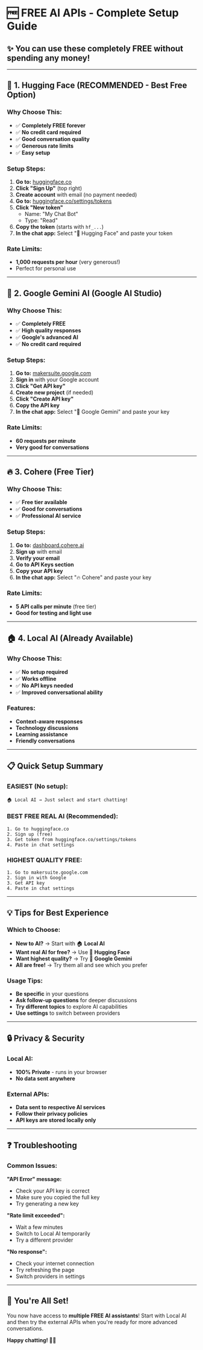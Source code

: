 # 🆓 **FREE AI APIs - Complete Setup Guide**

## **✨ You can use these completely FREE without spending any money!**

---

## **🤗 1. Hugging Face (RECOMMENDED - Best Free Option)**

### **Why Choose This:**
- ✅ **Completely FREE forever**
- ✅ **No credit card required**
- ✅ **Good conversation quality**
- ✅ **Generous rate limits**
- ✅ **Easy setup**

### **Setup Steps:**
1. **Go to:** [huggingface.co](https://huggingface.co)
2. **Click "Sign Up"** (top right)
3. **Create account** with email (no payment needed)
4. **Go to:** [huggingface.co/settings/tokens](https://huggingface.co/settings/tokens)
5. **Click "New token"**
   - Name: "My Chat Bot"
   - Type: "Read"
6. **Copy the token** (starts with `hf_...`)
7. **In the chat app:** Select "🤗 Hugging Face" and paste your token

### **Rate Limits:**
- **1,000 requests per hour** (very generous!)
- Perfect for personal use

---

## **🚀 2. Google Gemini AI (Google AI Studio)**

### **Why Choose This:**
- ✅ **Completely FREE**
- ✅ **High quality responses**
- ✅ **Google's advanced AI**
- ✅ **No credit card required**

### **Setup Steps:**
1. **Go to:** [makersuite.google.com](https://makersuite.google.com)
2. **Sign in** with your Google account
3. **Click "Get API key"**
4. **Create new project** (if needed)
5. **Click "Create API key"**
6. **Copy the API key**
7. **In the chat app:** Select "🚀 Google Gemini" and paste your key

### **Rate Limits:**
- **60 requests per minute**
- **Very good for conversations**

---

## **🔥 3. Cohere (Free Tier)**

### **Why Choose This:**
- ✅ **Free tier available**
- ✅ **Good for conversations**
- ✅ **Professional AI service**

### **Setup Steps:**
1. **Go to:** [dashboard.cohere.ai](https://dashboard.cohere.ai)
2. **Sign up** with email
3. **Verify your email**
4. **Go to API Keys section**
5. **Copy your API key**
6. **In the chat app:** Select "🔥 Cohere" and paste your key

### **Rate Limits:**
- **5 API calls per minute** (free tier)
- **Good for testing and light use**

---

## **🏠 4. Local AI (Already Available)**

### **Why Choose This:**
- ✅ **No setup required**
- ✅ **Works offline**
- ✅ **No API keys needed**
- ✅ **Improved conversational ability**

### **Features:**
- **Context-aware responses**
- **Technology discussions**
- **Learning assistance**
- **Friendly conversations**

---

## **📋 Quick Setup Summary**

### **EASIEST (No setup):**
```
🏠 Local AI → Just select and start chatting!
```

### **BEST FREE REAL AI (Recommended):**
```
1. Go to huggingface.co
2. Sign up (free)
3. Get token from huggingface.co/settings/tokens
4. Paste in chat settings
```

### **HIGHEST QUALITY FREE:**
```
1. Go to makersuite.google.com  
2. Sign in with Google
3. Get API key
4. Paste in chat settings
```

---

## **💡 Tips for Best Experience**

### **Which to Choose:**
- **New to AI?** → Start with 🏠 **Local AI**
- **Want real AI for free?** → Use 🤗 **Hugging Face**
- **Want highest quality?** → Try 🚀 **Google Gemini**
- **All are free!** → Try them all and see which you prefer

### **Usage Tips:**
- **Be specific** in your questions
- **Ask follow-up questions** for deeper discussions
- **Try different topics** to explore AI capabilities
- **Use settings** to switch between providers

---

## **🔒 Privacy & Security**

### **Local AI:**
- **100% Private** - runs in your browser
- **No data sent anywhere**

### **External APIs:**
- **Data sent to respective AI services**
- **Follow their privacy policies**
- **API keys are stored locally only**

---

## **❓ Troubleshooting**

### **Common Issues:**

**"API Error" message:**
- Check your API key is correct
- Make sure you copied the full key
- Try generating a new key

**"Rate limit exceeded":**
- Wait a few minutes
- Switch to Local AI temporarily
- Try a different provider

**"No response":**
- Check your internet connection
- Try refreshing the page
- Switch providers in settings

---

## **🎉 You're All Set!**

You now have access to **multiple FREE AI assistants**! Start with Local AI and then try the external APIs when you're ready for more advanced conversations.

**Happy chatting! 🤖💬** 